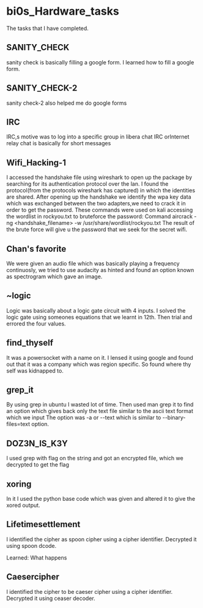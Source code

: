 # bi0s_Hardware_tasks
The tasks that I have completed.

## SANITY_CHECK
sanity check is basically filling a google form.
I learned how to fill a google form.

## SANITY_CHECK-2
sanity check-2 also helped me do google forms

## IRC
IRC,s motive was to log into a specific group in libera chat
IRC orInternet relay chat is basically for short messages

## Wifi_Hacking-1
   I accessed the handshake file using wireshark to open up the package by searching for its authentication protocol over the lan.
   I found the protocol(from the protocols wireshark has captured) in which the identities are shared.
   After opening up the handshake we identify the wpa key data which was exchanged between the two adapters,we need to crack it in order to get the          password.
   These commands were used on kali accessing the wordlist in rockyou.txt to bruteforce the password:
      Command aircrack -ng <handshake_filename> -w /usr/share/wordlist/rockyou.txt
      The result of the brute force will give u the password that we seek for the secret wifi.
    
## Chan's favorite
   We were given an audio file which was basically playing a frequency continuosly,
   we tried to use audacity as hinted and found an option known as spectrogram which gave an image.
   
 ## ~logic
   Logic was basically about a logic gate circuit with 4 inputs.
   I solved the logic gate using someones equations that we learnt in 12th.
   Then trial and errored the four values.
  
 ## find_thyself
   It was a powersocket with a name on it.
   I lensed it using google and found out that it was a company which was region specific.
   So found where thy self was kidnapped to.
 
## grep_it
   By  using grep in ubuntu I wasted lot of time.
   Then used man grep it to find an option which gives back only the text file similar to the ascii text format which we input
   The option was -a or --text which is similar to --binary-files=text option.
   
## DOZ3N_IS_K3Y
   I used grep with flag on the string and got an encrypted file, which we decrypted to get the flag
   
## xoring
   In it I used the python base code which was given and altered it to give the xored output.
   
## Lifetimesettlement
   I identified the cipher as spoon cipher using a cipher identifier.
   Decrypted it using spoon dcode.
   
   Learned:
     What happens
   
## Caesercipher
  I identified the cipher to be caeser cipher using a cipher identifier.
  Decrypted it using ceaser decoder.
   
   
   
   
   





